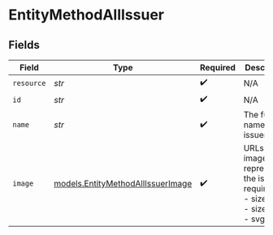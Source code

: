 # EntityMethodAllIssuer


## Fields

| Field                                                                           | Type                                                                            | Required                                                                        | Description                                                                     | Example                                                                         |
| ------------------------------------------------------------------------------- | ------------------------------------------------------------------------------- | ------------------------------------------------------------------------------- | ------------------------------------------------------------------------------- | ------------------------------------------------------------------------------- |
| `resource`                                                                      | *str*                                                                           | :heavy_check_mark:                                                              | N/A                                                                             | issuer                                                                          |
| `id`                                                                            | *str*                                                                           | :heavy_check_mark:                                                              | N/A                                                                             | ideal_ABNANL2A                                                                  |
| `name`                                                                          | *str*                                                                           | :heavy_check_mark:                                                              | The full name of the issuer.                                                    | ING Bank                                                                        |
| `image`                                                                         | [models.EntityMethodAllIssuerImage](../models/entitymethodallissuerimage.md)    | :heavy_check_mark:                                                              | URLs of images representing the issuer.<br/>required:<br/>  - size1x<br/>  - size2x<br/>  - svg |                                                                                 |